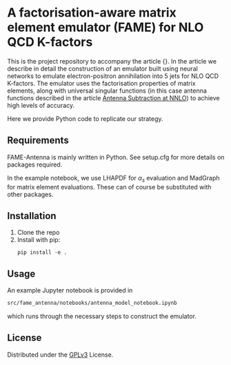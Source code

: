 # A factorisation-aware matrix element emulator (FAME) for NLO QCD K-factors

This is the project repository to accompany the article {}. In the article we describe in detail the construction of an emulator built using neural networks to emulate electron-positron annihilation into 5 jets for NLO QCD K-factors. The emulator uses the factorisation properties of matrix elements, along with universal singular functions (in this case antenna functions described in the article [Antenna Subtraction at NNLO](https://arxiv.org/pdf/hep-ph/0505111.pdf)) to achieve high levels of accuracy.

Here we provide Python code to replicate our strategy.

## Requirements
FAME-Antenna is mainly written in Python.
See setup.cfg for more details on packages
required.

In the example notebook, we use LHAPDF for $\alpha_{s}$ evaluation and MadGraph for matrix element evaluations. These can of course be substituted with other packages.

## Installation
1. Clone the repo
2. Install with pip:
    ```
    pip install -e .
    ```

## Usage
An example Jupyter notebook is provided in
```bash
src/fame_antenna/notebooks/antenna_model_notebook.ipynb
```
which runs through the necessary steps to construct the emulator.

## License
Distributed under the [GPLv3](https://opensource.org/licenses/gpl-3.0.html) License.
